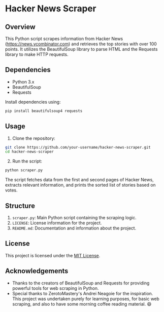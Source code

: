 # Hacker News Scraper

## Overview

This Python script scrapes information from Hacker News (https://news.ycombinator.com) and retrieves the top stories with over 100 points. It utilizes the BeautifulSoup library to parse HTML and the Requests library to make HTTP requests.

## Dependencies

- Python 3.x
- BeautifulSoup
- Requests

Install dependencies using:

```bash
pip install beautifulsoup4 requests
```

## Usage
1. Clone the repository:

```bash
git clone https://github.com/your-username/hacker-news-scraper.git
cd hacker-news-scraper
```

2. Run the script:

```bash
python scraper.py
```

The script fetches data from the first and second pages of Hacker News, extracts relevant information, and prints the sorted list of stories based on votes.

## Structure

1. `scraper.py`: Main Python script containing the scraping logic.
2. `LICENSE`: License information for the project.
3. `README.md`: Documentation and information about the project.


## License

This project is licensed under the [MIT License](LICENSE).

## Acknowledgements

- Thanks to the creators of BeautifulSoup and Requests for providing powerful tools for web scraping in Python.
- Special thanks to ZerotoMastery's Andrei Neagoie for the inspiration. This project was undertaken purely for learning purposes, for basic web scraping, and also to have some morning coffee reading material. 😄
